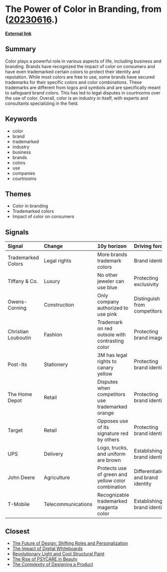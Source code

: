 # __The Power of Color in Branding__, from ([20230616](https://kghosh.substack.com/p/20230616).)

__[External link](https://www.shutterstock.com/blog/9-brands-trademarked-color?utm_source=substack&utm_medium=email)__



## Summary

Color plays a powerful role in various aspects of life, including business and branding. Brands have recognized the impact of color on consumers and have even trademarked certain colors to protect their identity and reputation. While most colors are free to use, some brands have secured trademarks for their specific colors and color combinations. These trademarks are different from logos and symbols and are specifically meant to safeguard brand colors. This has led to legal disputes in courtrooms over the use of color. Overall, color is an industry in itself, with experts and consultants specializing in the field.

## Keywords

* color
* brand
* trademarked
* industry
* business
* brands
* colors
* use
* companies
* courtrooms

## Themes

* Color in branding
* Trademarked colors
* Impact of color on consumers

## Signals

| Signal              | Change             | 10y horizon                                        | Driving force                      |
|:--------------------|:-------------------|:---------------------------------------------------|:-----------------------------------|
| Trademarked Colors  | Legal rights       | More brands trademark colors                       | Brand identity                     |
| Tiffany & Co.       | Luxury             | No other jeweler can use blue                      | Protecting exclusivity             |
| Owens-Corning       | Construction       | Only company authorized to use pink                | Distinguish from competitors       |
| Christian Louboutin | Fashion            | Trademark on red outsole with contrasting color    | Protecting brand image             |
| Post-Its            | Stationery         | 3M has legal rights to canary yellow               | Protecting brand identity          |
| The Home Depot      | Retail             | Disputes when competitors use trademarked orange   | Protecting brand identity          |
| Target              | Retail             | Opposes use of its signature red by others         | Protecting brand identity          |
| UPS                 | Delivery           | Logo, trucks, and uniform are brown                | Establishing brand identity        |
| John Deere          | Agriculture        | Protects use of green and yellow color combination | Differentiation and brand identity |
| T-Mobile            | Telecommunications | Recognizable trademarked magenta color             | Establishing brand identity        |

## Closest

* [The Future of Design: Shifting Roles and Personalization](ece4f1f782525a6ae341e9d4c9df3533)
* [The Impact of Digital Whiteboards](0427292acb53be01ba35b3b5b561cb59)
* [Revolutionary Light and Cool Structural Paint](a6bfcabefea560d7dfefd5aab87f047c)
* [The Rise of PSYCARE in Beauty](b396d58ff64cbfdfe136c278b263ee5a)
* [The Complexity of Designing a Product](e7f06e98059e0e8ed4f95bb326e60e1c)